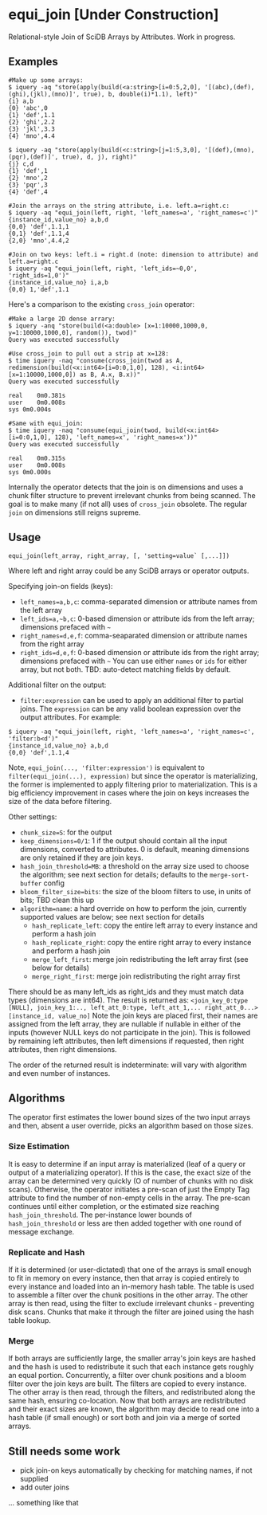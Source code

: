 # equi_join [Under Construction]
Relational-style Join of SciDB Arrays by Attributes. Work in progress.

## Examples
```
#Make up some arrays:
$ iquery -aq "store(apply(build(<a:string>[i=0:5,2,0], '[(abc),(def),(ghi),(jkl),(mno)]', true), b, double(i)*1.1), left)"
{i} a,b
{0} 'abc',0
{1} 'def',1.1
{2} 'ghi',2.2
{3} 'jkl',3.3
{4} 'mno',4.4

$ iquery -aq "store(apply(build(<c:string>[j=1:5,3,0], '[(def),(mno),(pqr),(def)]', true), d, j), right)"
{j} c,d
{1} 'def',1
{2} 'mno',2
{3} 'pqr',3
{4} 'def',4

#Join the arrays on the string attribute, i.e. left.a=right.c:
$ iquery -aq "equi_join(left, right, 'left_names=a', 'right_names=c')"
{instance_id,value_no} a,b,d
{0,0} 'def',1.1,1
{0,1} 'def',1.1,4
{2,0} 'mno',4.4,2

#Join on two keys: left.i = right.d (note: dimension to attribute) and left.a=right.c
$ iquery -aq "equi_join(left, right, 'left_ids=~0,0', 'right_ids=1,0')"
{instance_id,value_no} i,a,b
{0,0} 1,'def',1.1
```

Here's a comparison to the existing `cross_join` operator:
```
#Make a large 2D dense arrary:
$ iquery -anq "store(build(<a:double> [x=1:10000,1000,0, y=1:10000,1000,0], random()), twod)"
Query was executed successfully

#Use cross_join to pull out a strip at x=128:
$ time iquery -naq "consume(cross_join(twod as A, redimension(build(<x:int64>[i=0:0,1,0], 128), <i:int64>[x=1:10000,1000,0]) as B, A.x, B.x))"
Query was executed successfully

real	0m0.381s
user	0m0.008s
sys	0m0.004s

#Same with equi_join:
$ time iquery -naq "consume(equi_join(twod, build(<x:int64>[i=0:0,1,0], 128), 'left_names=x', 'right_names=x'))"
Query was executed successfully

real	0m0.315s
user	0m0.008s
sys	0m0.000s
```
Internally the operator detects that the join is on dimensions and uses a chunk filter structure to prevent irrelevant chunks from being scanned. The goal is to make many (if not all) uses of `cross_join` obsolete. The regular `join` on dimensions still reigns supreme.

## Usage
```
equi_join(left_array, right_array, [, 'setting=value` [,...]])
```
Where left and right array could be any SciDB arrays or operator outputs.

Specifying join-on fields (keys):
* `left_names=a,b,c`: comma-separated dimension or attribute names from the left array
* `left_ids=a,~b,c`: 0-based dimension or attribute ids from the left array; dimensions prefaced with `~`
* `right_names=d,e,f`: comma-seaparated dimension or attribute names from the right array
* `right_ids=d,e,f`: 0-based dimension or attribute ids from the right array; dimensions prefaced with `~`
You can use either `names` or `ids` for either array, but not both. TBD: auto-detect matching fields by default.

Additional filter on the output:
* `filter:expression` can be used to apply an additional filter to partial joins. 
The `expression` can be any valid boolean expression over the output attributes. For example:
```
$ iquery -aq "equi_join(left, right, 'left_names=a', 'right_names=c', 'filter:b<d')"  
{instance_id,value_no} a,b,d
{0,0} 'def',1.1,4
```
Note, `equi_join(..., 'filter:expression')` is equivalent to `filter(equi_join(...), expression)` but since the operator is materializing, the former is implemented to apply filtering prior to materialization. This is a big efficiency improvement in cases where the join on keys increases the size of the data before filtering.

Other settings:
* `chunk_size=S`: for the output
* `keep_dimensions=0/1`: 1 if the output should contain all the input dimensions, converted to attributes. 0 is default, meaning dimensions are only retained if they are join keys.
* `hash_join_threshold=MB`: a threshold on the array size used to choose the algorithm; see next section for details; defaults to the `merge-sort-buffer` config
* `bloom_filter_size=bits`: the size of the bloom filters to use, in units of bits; TBD clean this up
* `algorithm=name`: a hard override on how to perform the join, currently supported values are below; see next section for details
  * `hash_replicate_left`: copy the entire left array to every instance and perform a hash join
  * `hash_replicate_right`: copy the entire right array to every instance and perform a hash join
  * `merge_left_first`: merge join redistributing the left array first (see below for details)
  * `merge_right_first`: merge join redistributing the right array first
 
There should be as many left_ids as right_ids and they must match data types (dimensions are int64). The result is returned as:
`<join_key_0:type [NULL], join_key_1:.., left_att_0:type, left_att_1,... right_att_0...> [instance_id, value_no]`
Note the join keys are placed first, their names are assigned from the left array, they are nullable if nullable in either of the inputs (however NULL keys do not participate in the join). This is followed by remaining left attributes, then left dimensions if requested, then right attributes, then right dimensions.

The order of the returned result is indeterminate: will vary with algorithm and even number of instances.

## Algorithms
The operator first estimates the lower bound sizes of the two input arrays and then, absent a user override, picks an algorithm based on those sizes.

### Size Estimation
It is easy to determine if an input array is materialized (leaf of a query or output of a materializing operator). If this is the case, the exact size of the array can be determined very quickly (O of number of chunks with no disk scans). Otherwise, the operator initiates a pre-scan of just the Empty Tag attribute to find the number of non-empty cells in the array. The pre-scan continues until either completion, or the estimated size reaching `hash_join_threshold`. The per-instance lower bounds of `hash_join_threshold` or less are then added together with one round of message exchange.

### Replicate and Hash
If it is determined (or user-dictated) that one of the arrays is small enough to fit in memory on every instance, then that array is copied entirely to every instance and loaded into an in-memory hash table. The table is used to assemble a filter over the chunk positions in the other array. The other array is then read, using the filter to exclude irrelevant chunks - preventing disk scans. Chunks that make it through the filter are joined using the hash table lookup.

### Merge
If both arrays are sufficiently large, the smaller array's join keys are hashed and the hash is used to redistribute it such that each instance gets roughly an equal portion. Concurrently, a filter over chunk positions and a bloom filter over the join keys are built. The filters are copied to every instance. The other array is then read, through the filters, and redistributed along the same hash, ensuring co-location. Now that both arrays are redistributed and their exact sizes are known, the algorithm may decide to read one into a hash table (if small enough) or sort both and join via a merge of sorted arrays.

## Still needs some work
 * pick join-on keys automatically by checking for matching names, if not supplied
 * add outer joins

... something like that
